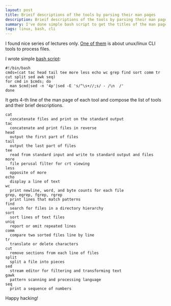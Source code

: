 ```yaml
---
layout: post
title: Brieif descriptions of the tools by parsing their man pages
description: Brieif descriptions of the tools by parsing their man pages
summary: I've done simple bash script to get the titles of the man pages of a set of unix/linux CLI tools.
tags: linux, bash, cli
---
```


I found nice series of lectures only.
[One of them](https://www.youtube.com/watch?v=sz_dsktIjt4)
 is about unux/linux CLI tools to process files.

I wrote simple [bash script](https://gist.github.com/alex-alekseichuk/68f8565d65c61d5260ac22cd0b3e8005):

```
#!/bin/bash
cmds=(cat tac head tail tee more less echo wc grep find sort comm tr cut split sed awk seq)
for cmd in $cmds; do
  man $cmd|sed -n '4p'|sed -E 's/^\s+//;s/ - /\n  /'
done
```

It gets 4-th line of the man page of each tool and compose the list of tools and their brief descriptions.

```
cat
  concatenate files and print on the standard output
tac
  concatenate and print files in reverse
head
  output the first part of files
tail
  output the last part of files
tee
  read from standard input and write to standard output and files
more
  file perusal filter for crt viewing
less
  opposite of more
echo
  display a line of text
wc
  print newline, word, and byte counts for each file
grep, egrep, fgrep, rgrep
  print lines that match patterns
find
  search for files in a directory hierarchy
sort
  sort lines of text files
uniq
  report or omit repeated lines
comm
  compare two sorted files line by line
tr
  translate or delete characters
cut
  remove sections from each line of files
split
  split a file into pieces
sed
  stream editor for filtering and transforming text
gawk
  pattern scanning and processing language
seq
  print a sequence of numbers
```

Happy hacking!

